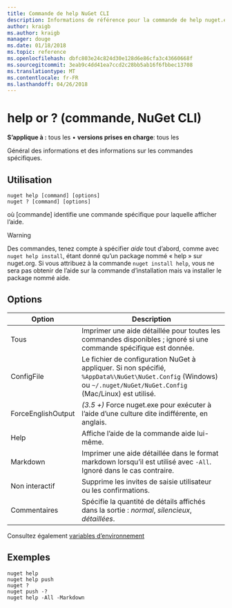 ```yaml
---
title: Commande de help NuGet CLI
description: Informations de référence pour la commande de help nuget.exe
author: kraigb
ms.author: kraigb
manager: douge
ms.date: 01/18/2018
ms.topic: reference
ms.openlocfilehash: dbfc803e24c824d30e128d6e86cfa3c43660668f
ms.sourcegitcommit: 3eab9c4dd41ea7ccd2c28bb5ab16f6fbbec13708
ms.translationtype: MT
ms.contentlocale: fr-FR
ms.lasthandoff: 04/26/2018
---
```

# <a name="help-or--command-nuget-cli"></a>help or ? (commande, NuGet CLI)

**S’applique à :** tous les &bullet; **versions prises en charge**: tous les

Général des informations et des informations sur les commandes spécifiques.

## <a name="usage"></a>Utilisation

```cli
nuget help [command] [options]
nuget ? [command] [options]
```

où [commande] identifie une commande spécifique pour laquelle afficher l’aide.

> [!Warning]
> Des commandes, tenez compte à spécifier *aide* tout d’abord, comme avec `nuget help install`, étant donné qu’un package nommé « help » sur nuget.org. Si vous attribuez à la commande `nuget install help`, vous ne sera pas obtenir de l’aide sur la commande d’installation mais va installer le package nommé aide.

## <a name="options"></a>Options

| Option | Description |
| --- | --- |
| Tous | Imprimer une aide détaillée pour toutes les commandes disponibles ; ignoré si une commande spécifique est donnée. |
| ConfigFile | Le fichier de configuration NuGet à appliquer. Si non spécifié, `%AppData%\NuGet\NuGet.Config` (Windows) ou `~/.nuget/NuGet/NuGet.Config` (Mac/Linux) est utilisé.|
| ForceEnglishOutput | *(3.5 +)*  Force nuget.exe pour exécuter à l’aide d’une culture dite indifférente, en anglais. |
| Help | Affiche l’aide de la commande aide lui-même. |
| Markdown | Imprimer une aide détaillée dans le format markdown lorsqu’il est utilisé avec `-All`. Ignoré dans le cas contraire. |
| Non interactif | Supprime les invites de saisie utilisateur ou les confirmations. |
| Commentaires | Spécifie la quantité de détails affichés dans la sortie : *normal*, *silencieux*, *détaillées*. |

Consultez également [variables d’environnement](cli-ref-environment-variables.md)

## <a name="examples"></a>Exemples

```cli
nuget help
nuget help push
nuget ?
nuget push -?
nuget help -All -Markdown
```
